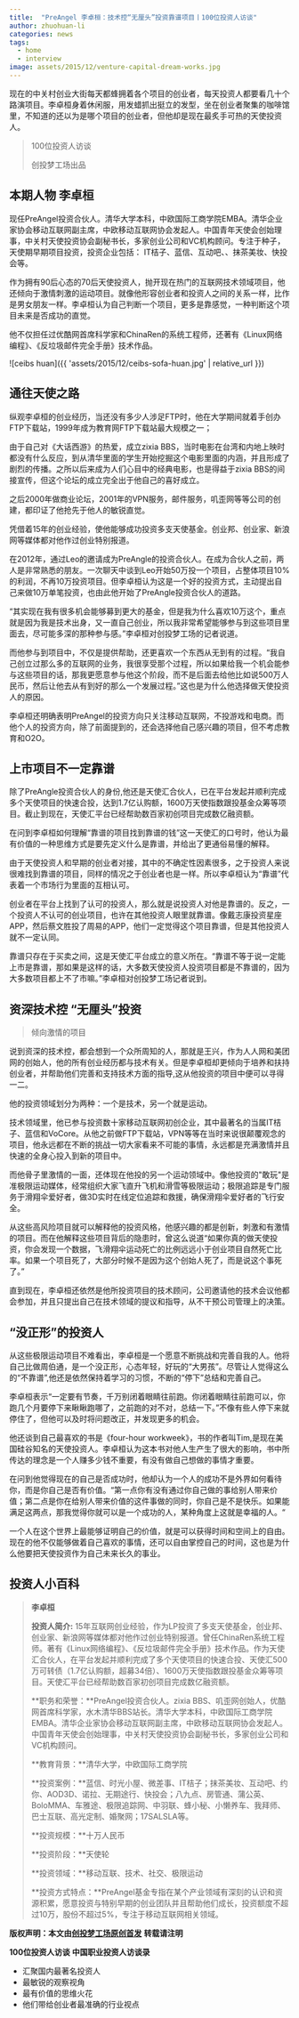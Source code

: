 ```yaml
---
title:  "PreAngel 李卓桓：技术控“无厘头”投资靠谱项目丨100位投资人访谈"
author: zhuohuan-li
categories: news
tags:
  - home
  - interview
image: assets/2015/12/venture-capital-dream-works.jpg
---
```


现在的中关村创业大街每天都蜂拥着各个项目的创业者，每天投资人都要看几十个路演项目。李卓桓身着休闲服，用发蜡抓出挺立的发型，坐在创业者聚集的咖啡馆里，不知道的还以为是哪个项目的创业者，但他却是现在最炙手可热的天使投资人。  

> 100位投资人访谈
>
> 创投梦工场出品

## 本期人物 李卓桓

现任PreAngel投资合伙人。清华大学本科，中欧国际工商学院EMBA。清华企业家协会移动互联网副主席，中欧移动互联网协会发起人。中国青年天使会创始理事，中关村天使投资协会副秘书长，多家创业公司和VC机构顾问。专注于种子，天使期早期项目投资，投资企业包括： IT桔子、蓝信、互动吧、、抹茶美妆、快投会等。

作为拥有90后心态的70后天使投资人，抛开现在热门的互联网技术领域项目，他还倾向于激情刺激的运动项目。就像他形容创业者和投资人之间的关系一样，比作是男女朋友一样。李卓桓认为自己判断一个项目，更多是靠感觉，一种判断这个项目未来是否成功的直觉。

他不仅担任过优酷网首席科学家和ChinaRen的系统工程师，还著有《Linux网络编程》、《反垃圾邮件完全手册》技术作品。

![ceibs huan]({{ 'assets/2015/12/ceibs-sofa-huan.jpg' | relative_url }})

## 通往天使之路

纵观李卓桓的创业经历，当还没有多少人涉足FTP时，他在大学期间就着手创办FTP下载站，1999年成为教育网FTP下载站最大规模之一；

由于自己对《大话西游》的热爱，成立zixia BBS，当时电影在台湾和内地上映时都没有什么反应，到从清华里面的学生开始挖掘这个电影里面的内涵，并且形成了剧烈的传播。之所以后来成为人们心目中的经典电影，也是得益于zixia BBS的间接宣传，但这个论坛的成立完全出于他自己的喜好成立。

之后2000年做商业论坛，2001年的VPN服务，邮件服务，叽歪网等等公司的创建，都印证了他抢先于他人的敏锐直觉。

凭借着15年的创业经验，使他能够成功投资多支天使基金。创业邦、创业家、新浪网等媒体都对他作过创业特别报道。

在2012年，通过Leo的邀请成为PreAngle的投资合伙人。在成为合伙人之前，两人是非常熟悉的朋友。一次聊天中谈到Leo开始50万投一个项目，占整体项目10%的利润，不再10万投资项目。但李卓桓认为这是一个好的投资方式，主动提出自己来做10万单笔投资，也由此他开始了PreAngle投资合伙人的道路。

“其实现在我有很多机会能够募到更大的基金，但是我为什么喜欢10万这个，重点就是因为我是技术出身，又一直自己创业，所以我非常希望能够参与到这些项目里面去，尽可能多深的那种参与感。”李卓桓对创投梦工场的记者说道。

而他参与到项目中，不仅是提供帮助，还更喜欢一个东西从无到有的过程。“我自己创立过那么多的互联网的业务，我很享受那个过程，所以如果给我一个机会能参与这些项目的话，那我更愿意参与他这个阶段，而不是后面去给他比如说500万人民币，然后让他去从有到好的那么一个发展过程。”这也是为什么他选择做天使投资人的原因。

李卓桓还明确表明PreAngel的投资方向只关注移动互联网，不投游戏和电商。而他个人的投资方向，除了前面提到的，还会选择他自己感兴趣的项目，但不考虑教育和O2O。

## 上市项目不一定靠谱

除了PreAngle投资合伙人的身份,他还是天使汇合伙人，已在平台发起并顺利完成多个天使项目的快速合投，达到1.7亿认购额，1600万天使指数跟投基金众筹等项目。截止到现在，天使汇平台已经帮助数百家初创项目完成数亿融资额。

在问到李卓桓如何理解“靠谱的项目找到靠谱的钱”这一天使汇的口号时，他认为最有价值的一种思维方式是要先定义什么是靠谱，并给出了更通俗易懂的解释。

由于天使投资人和早期的创业者对接，其中的不确定性因素很多，之于投资人来说很难找到靠谱的项目，同样的情况之于创业者也是一样。所以李卓桓认为“靠谱”代表着一个市场行为里面的互相认可。

创业者在平台上找到了认可的投资人，那么就是说投资人对他是靠谱的。反之，一个投资人不认可的创业项目，也许在其他投资人眼里就靠谱。像戴志康投资星座APP，然后蔡文胜投了周易的APP，他们一定觉得这个项目靠谱，但是其他投资人就不一定认同。

靠谱只存在于买卖之间，这是天使汇平台成立的意义所在。“靠谱不等于说一定能上市是靠谱，那如果是这样的话，大多数天使投资人投资项目都是不靠谱的，因为大多数项目都上不了市嘛。”李卓桓对创投梦工场记者说到。

## 资深技术控 “无厘头”投资

> 倾向激情的项目

说到资深的技术控，都会想到一个众所周知的人，那就是王兴，作为人人网和美团网的创始人，他的所有创业经历都与技术有关。但是李卓桓却更倾向于培养和扶持创业者，并帮助他们完善和支持技术方面的指导,这从他投资的项目中便可以寻得一二。

他的投资领域划分为两种：一个是技术，另一个就是运动。

技术领域里，他已参与投资数十家移动互联网初创企业，其中最著名的当属IT桔子、蓝信和VoCore。从他之前做FTP下载站，VPN等等在当时来说很颠覆观念的项目，他永远都在不断的挑战一切大家看来不可能的事情，永远都是充满激情并且快速的全身心投入到新的项目中。

而他骨子里激情的一面，还体现在他投的另一个运动领域中。像他投资的"敢玩"是准极限运动媒体，经常组织大家飞直升飞机和滑雪等极限运动；极限追踪是专门服务于滑翔伞爱好者，做3D实时在线定位追踪和救援，确保滑翔伞爱好者的飞行安全。

从这些高风险项目就可以解释他的投资风格，他感兴趣的都是创新，刺激和有激情的项目。而在他解释这些项目背后的隐患时，曾这么说道“如果你真的做天使投资，你会发现一个数据，飞滑翔伞运动死亡的比例远远小于创业项目自然死亡比率。如果一个项目死了，大部分时候不是因为这个创始人死了，而是说这个事死了。”

直到现在，李卓桓还依然是他所投资项目的技术顾问，公司邀请他的技术会议他都会参加，并且只提出自己在技术领域的提议和指导，从不干预公司管理上的决策。

## “没正形”的投资人

从这些极限运动项目不难看出，李卓桓是一个愿意不断挑战和完善自我的人。他将自己比做周伯通，是一个没正形，心态年轻，好玩的“大男孩”。尽管让人觉得这么的“不靠谱”,他还是依然保持着学习的习惯，不断的“停下”总结和完善自己。

李卓桓表示“一定要有节奏，千万别闭着眼睛往前跑。你闭着眼睛往前跑可以，你跑几个月要停下来瞅瞅跑哪了，之前跑的对不对，总结一下。”不像有些人停下来就停住了，但他可以及时将问题改正，并发现更多的机会。

他还谈到自己最喜欢的书是《four-hour workweek》，书的作者叫Tim,是现在美国硅谷知名的天使投资人。李卓桓认为这本书对他人生产生了很大的影响，书中所传达的理念是一个人赚多少钱不重要，有没有做自己想做的事情才重要。

在问到他觉得现在的自己是否成功时，他却认为一个人的成功不是外界如何看待你，而是你自己是否有价值。“第一点你有没有通过你自己做的事给别人带来价值；第二点是你在给别人带来价值的这件事做的同时，你自己是不是快乐。如果能满足这两点，那我觉得你就可以是一个成功的人，某种角度上这就是幸福的人。“

一个人在这个世界上最能够证明自己的价值，就是可以获得时间和空间上的自由。现在的他不仅能够做着自己喜欢的事情，还可以自由掌控自己的时间，这也是为什么他要把天使投资作为自己未来长久的事业。

## 投资人小百科

> **李卓桓**
>
> **投资人简介:** 15年互联网创业经验，作为LP投资了多支天使基金，创业邦、创业家、新浪网等媒体都对他作过创业特别报道。曾任ChinaRen系统工程师。著有《Linux网络编程》、《反垃圾邮件完全手册》技术作品。作为天使汇合伙人，在平台发起并顺利完成了多个天使项目的快速合投、天使汇500万可转债（1.7亿认购额，超募34倍）、1600万天使指数跟投基金众筹等项目。天使汇平台已经帮助数百家初创项目完成数亿融资额。
>
> **职务和荣誉：**PreAngel投资合伙人。zixia BBS、叽歪网创始人，优酷网首席科学家，水木清华BBS站长。清华大学本科，中欧国际工商学院EMBA。清华企业家协会移动互联网副主席，中欧移动互联网协会发起人。中国青年天使会创始理事，中关村天使投资协会副秘书长，多家创业公司和VC机构顾问。
>
> **教育背景：**清华大学，中欧国际工商学院
>
> **投资案例：**蓝信、时光小屋、微差事、IT桔子；抹茶美妆、互动吧、约你、AOD3D、诺拉、无期途行、快投会；八九点、房管通、蒲公英、BoloMMA、车雅途、极限追踪网、中羽联、蜂小秘、小懒养车、我拜师、巴士互联、高光定制、婚聚网；17SALSLA等。
>
> **投资规模：**十万人民币
>
> **投资阶段：**天使轮
>
> **投资领域：**移动互联、技术、社交、极限运动
>
> **投资方式特点：**PreAngel基金专指在某个产业领域有深刻的认识和资源积累，愿意投资与特别早期的创业团队并且帮助他们成长，投资额度不超过10万，股份不超过5%，专注于移动互联网相关领域。

**版权声明：本文由[创投梦工场原创首发](https://mp.weixin.qq.com/s?__biz=MjM5Njk1NzcwNQ==&mid=403801568&idx=1&sn=cda9b58a6277ef82c4abd0a3de7d928b)** **转载请注明**

**100位投资人访谈** **中国职业投资人访谈录**

- 汇聚国内最著名投资人
- 最敏锐的观察视角
- 最有价值的思维火花
- 他们带给创业者最准确的行业视点  
